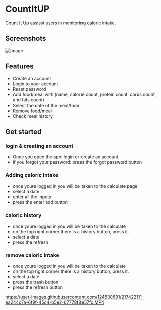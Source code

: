 # CountItUP
Count It Up assisst users in monitoring caloric intake. 

## Screenshots
![image](https://user-images.githubusercontent.com/124530691/217418340-531cc466-b335-44bd-93f6-0adbd8f06a16.png)

## Features
* Create an account
* Login to your account
* Reset password
* Add food/meal with (name, calorie count, protein count, carbs count, and fats count)
* Select the date of the meal/food
* Remove food/meal
* Check meal history

## Get started

### login & creating an account
* Once you open the app: login or create an account.
* if you forgot your password: press the forgot password button 


### Adding caloric intake
* once youre logged in you will be taken to the calculate page
* select a date
* enter all the inputs
* press the enter add button

### caloric history 
* once youre logged in you will be taken to the calculate
* on the top right corner there is a history button, press it.
* select a date
* press the refresh 

### remove caloric intake 
* once youre logged in you will be taken to the calculate
* on the top right corner there is a history button, press it.
* select a date
* press the trash button 
* press the refresh button


https://user-images.githubusercontent.com/124530691/217422111-ea244c7a-6f9f-45c4-b5e2-67778f8e57fc.MP4

